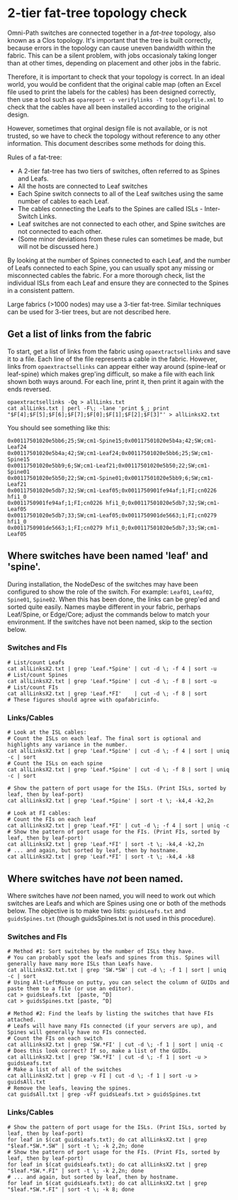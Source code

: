 
# 2-tier fat-tree topology check

Omni-Path switches are connected together in a *fat-tree* topology, also known as a Clos topology.
It's important that the tree is built correctly, because errors in the topology can cause uneven bandwidth within the fabric.
This can be a silent problem, with jobs occasionaly taking longer than at other times, depending on placement and other jobs in the fabric.

Therefore, it is important to check that your topology is correct. In an ideal world, you would be confident that the original cable map
(often an Excel file used to print the labels for the cables) has been designed correctly,
then use a tool such as ```opareport -o verifylinks -T topologyfile.xml``` to check that the cables have all been installed according to the original design.

However, sometimes that orginal design file is not available, or is not trusted, so we have to check the topology without reference to any other information.
This document describes some methods for doing this.

Rules of a fat-tree:
- A 2-tier fat-tree has two tiers of switches, often referred to as Spines and Leafs.
- All the hosts are connected to Leaf switches
- Each Spine switch connects to all of the Leaf switches using the same number of cables to each Leaf.
- The cables connecting the Leafs to the Spines are called ISLs - Inter-Switch Links.
- Leaf switches are not connected to each other, and Spine switches are not connected to each other.
- (Some minor deviations from these rules can sometimes be made, but will not be discussed here.)

By looking at the number of Spines connected to each Leaf, and the number of Leafs connected to each Spine,
you can usually spot any missing or misconnected cables the fabric.
For a more thorough check, list the individual ISLs from each Leaf and ensure they are connected to the Spines in a consistent pattern.

Large fabrics (>1000 nodes) may use a 3-tier fat-tree. Similar techniques can be used for 3-tier trees, but are not described here.

## Get a list of links from the fabric
To start, get a list of links from the fabric using ```opaextractsellinks``` and save it to a file. Each line of the file represents a cable in the fabric.
However, links from ```opaextractsellinks``` can appear either way around (spine-leaf or leaf-spine) which makes grep'ing difficult,
so make a file with each link shown both ways around. For each line, print it, then print it again with the ends reversed.
```
opaextractsellinks -Qq > allLinks.txt
cat allLinks.txt | perl -F\; -lane 'print $_; print "$F[4];$F[5];$F[6];$F[7];$F[0];$F[1];$F[2];$F[3]"' > allLinksX2.txt
```
You should see something like this:
```
0x00117501020e5bb6;25;SW;cm1-Spine15;0x00117501020e5b4a;42;SW;cm1-Leaf24
0x00117501020e5b4a;42;SW;cm1-Leaf24;0x00117501020e5bb6;25;SW;cm1-Spine15
0x00117501020e5bb9;6;SW;cm1-Leaf21;0x00117501020e5b50;22;SW;cm1-Spine01
0x00117501020e5b50;22;SW;cm1-Spine01;0x00117501020e5bb9;6;SW;cm1-Leaf21
0x00117501020e5db7;32;SW;cm1-Leaf05;0x0011750901fe94af;1;FI;cn0226 hfi1_0
0x0011750901fe94af;1;FI;cn0226 hfi1_0;0x00117501020e5db7;32;SW;cm1-Leaf05
0x00117501020e5db7;33;SW;cm1-Leaf05;0x0011750901de5663;1;FI;cn0279 hfi1_0
0x0011750901de5663;1;FI;cn0279 hfi1_0;0x00117501020e5db7;33;SW;cm1-Leaf05
```
## Where switches have been named 'leaf' and 'spine'.
During installation, the NodeDesc of the switches may have been configured to show the role of the switch.
For example: ```Leaf01```, ```Leaf02```, ```Spine01```, ```Spine02```.
When this has been done, the links can be grep'ed and sorted quite easily.
Names maybe different in your fabric, perhaps Leaf/Spine, or Edge/Core; adjust the commands below to match your environment.
If the switches have not been named, skip to the section below.

### Switches and FIs
```
# List/count Leafs
cat allLinksX2.txt | grep 'Leaf.*Spine' | cut -d \; -f 4 | sort -u
# List/count Spines
cat allLinksX2.txt | grep 'Leaf.*Spine' | cut -d \; -f 8 | sort -u
# List/count FIs
cat allLinksX2.txt | grep 'Leaf.*FI'    | cut -d \; -f 8 | sort
# These figures should agree with opafabricinfo.
```
### Links/Cables
```
# Look at the ISL cables:
# Count the ISLs on each leaf. The final sort is optional and highlights any variance in the number.
cat allLinksX2.txt | grep 'Leaf.*Spine' | cut -d \; -f 4 | sort | uniq -c | sort
# Count the ISLs on each spine
cat allLinksX2.txt | grep 'Leaf.*Spine' | cut -d \; -f 8 | sort | uniq -c | sort

# Show the pattern of port usage for the ISLs. (Print ISLs, sorted by leaf, then by leaf-port)
cat allLinksX2.txt | grep 'Leaf.*Spine' | sort -t \; -k4,4 -k2,2n
```
```
# Look at FI cables:
# Count the FIs on each leaf
cat allLinksX2.txt | grep 'Leaf.*FI' | cut -d \; -f 4 | sort | uniq -c
# Show the pattern of port usage for the FIs. (Print FIs, sorted by leaf, then by leaf-port)
cat allLinksX2.txt | grep 'Leaf.*FI' | sort -t \; -k4,4 -k2,2n
# ... and again, but sorted by leaf, then by hostname.
cat allLinksX2.txt | grep 'Leaf.*FI' | sort -t \; -k4,4 -k8
```

## Where switches have *not* been named.
Where switches have *not* been named, you will need to work out which switches are Leafs and which are Spines using one or both of the methods below.
The objective is to make two lists: ```guidsLeafs.txt``` and ```guidsSpines.txt``` (though guidsSpines.txt is not used in this procedure).

### Switches and FIs
```
# Method #1: Sort switches by the number of ISLs they have.
# You can probably spot the leafs and spines from this. Spines will generally have many more ISLs than Leafs have.
cat allLinksX2.txt.txt | grep 'SW.*SW' | cut -d \; -f 1 | sort | uniq -c | sort
# Using Alt-LeftMouse on putty, you can select the column of GUIDs and paste them to a file (or use an editor).
cat > guidsLeafs.txt  [paste, ^D]
cat > guidsSpines.txt [paste, ^D]

# Method #2: Find the leafs by listing the switches that have FIs attached.
# Leafs will have many FIs connected (if your servers are up), and Spines will generally have no FIs connected.
# Count the FIs on each switch
cat allLinksX2.txt | grep 'SW.*FI' | cut -d \; -f 1 | sort | uniq -c
# Does this look correct? If so, make a list of the GUIDs.
cat allLinksX2.txt | grep 'SW.*FI' | cut -d \; -f 1 | sort -u > guidsLeafs.txt
# Make a list of all of the switches
cat allLinksX2.txt | grep -v FI | cut -d \; -f 1 | sort -u > guidsAll.txt
# Remove the leafs, leaving the spines.
cat guidsAll.txt | grep -vFf guidsLeafs.txt > guidsSpines.txt
```
### Links/Cables
```
# Show the pattern of port usage for the ISLs. (Print ISLs, sorted by leaf, then by leaf-port)
for leaf in $(cat guidsLeafs.txt); do cat allLinksX2.txt | grep "$leaf.*SW.*.SW" | sort -t \; -k 2,2n; done
# Show the pattern of port usage for the FIs. (Print FIs, sorted by leaf, then by leaf-port)
for leaf in $(cat guidsLeafs.txt); do cat allLinksX2.txt | grep "$leaf.*SW.*.FI" | sort -t \; -k 2,2n; done
# ... and again, but sorted by leaf, then by hostname.
for leaf in $(cat guidsLeafs.txt); do cat allLinksX2.txt | grep "$leaf.*SW.*.FI" | sort -t \; -k 8; done
```

